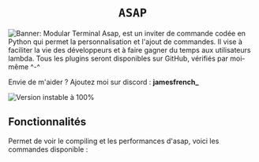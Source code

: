 <h1 align="center"><code>ASAP</code></h1>
<img src="[/path/to/img.jpg](https://jamesfrench.fr/asap/banner.png)" alt="Banner: Modular Terminal">
Asap, est un inviter de commande codée en Python qui permet la personnalisation et l'ajout de commandes. Il vise à faciliter la vie des développeurs et à faire gagner du temps aux utilisateurs lambda. Tous les plugins seront disponibles sur GitHub, vérifiés par moi-même ^-^

Envie de m'aider ? Ajoutez moi sur discord : **jamesfrench_**

![Version instable à 100%](https://github.com/JamesMinoucha/Asap/assets/119378901/da9e5fc1-fbed-4d0e-9a75-1316970bcbf6)

## Fonctionnalités
Permet de voir le compiling et les performances d'asap, voici les commandes disponible :
